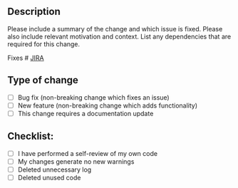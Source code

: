 ## Description

Please include a summary of the change and which issue is fixed. Please also include relevant motivation and context. List any dependencies that are required for this change.

Fixes # [JIRA](https://cowchain.atlassian.net/)

## Type of change

- [ ] Bug fix (non-breaking change which fixes an issue)
- [ ] New feature (non-breaking change which adds functionality)
- [ ] This change requires a documentation update

## Checklist:

- [ ] I have performed a self-review of my own code
- [ ] My changes generate no new warnings
- [ ] Deleted unnecessary log
- [ ] Deleted unused code

